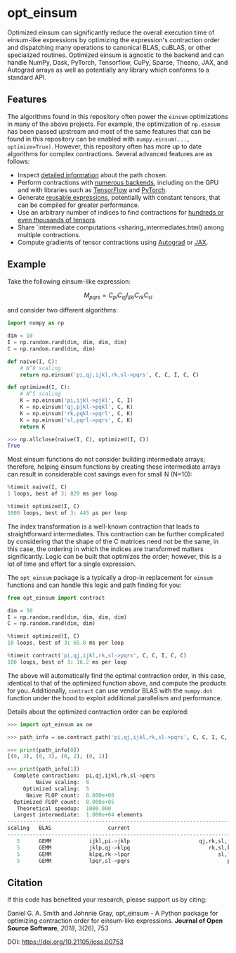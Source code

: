 # opt_einsum

Optimized einsum can significantly reduce the overall execution time of einsum-like
expressions by optimizing the expression's contraction order and dispatching
many operations to canonical BLAS, cuBLAS, or other specialized routines.
Optimized einsum is agnostic to the backend and can handle NumPy, Dask,
PyTorch, Tensorflow, CuPy, Sparse, Theano, JAX, and Autograd arrays as well as
potentially any library which conforms to a standard API.

## Features

The algorithms found in this repository often power the ``einsum`` optimizations
in many of the above projects. For example, the optimization of ``np.einsum``
has been passed upstream and most of the same features that can be found in
this repository can be enabled with ``numpy.einsum(..., optimize=True)``. However,
this repository often has more up to date algorithms for complex contractions.
Several advanced features are as follows:

* Inspect [detailed information](paths/introduction.md) about the path chosen.
* Perform contractions with [numerous backends](getting_started/backends.md), including on the GPU and with libraries such as [TensorFlow](https://www.tensorflow.org) and [PyTorch](https://pytorch.org).
* Generate [reusable expressions](getting_started/reusing_paths.md), potentially with constant tensors, that can be compiled for greater performance.
* Use an arbitrary number of indices to find contractions for [hundreds or even thousands of tensors](examples/large_expr_with_greedy.md).
* Share `intermediate computations <sharing_intermediates.html) among multiple contractions.
* Compute gradients of tensor contractions using [Autograd](https://github.com/HIPS/autograd) or [JAX](https://github.com/google/jax).

## Example

Take the following einsum-like expression:

$$
M_{pqrs} = C_{pi} C_{qj} I_{ijkl} C_{rk} C_{sl}
$$

and consider two different algorithms:

```python
import numpy as np

dim = 10
I = np.random.rand(dim, dim, dim, dim)
C = np.random.rand(dim, dim)

def naive(I, C):
    # N^8 scaling
    return np.einsum('pi,qj,ijkl,rk,sl->pqrs', C, C, I, C, C)

def optimized(I, C):
    # N^5 scaling
    K = np.einsum('pi,ijkl->pjkl', C, I)
    K = np.einsum('qj,pjkl->pqkl', C, K)
    K = np.einsum('rk,pqkl->pqrl', C, K)
    K = np.einsum('sl,pqrl->pqrs', C, K)
    return K
```

```python
>>> np.allclose(naive(I, C), optimized(I, C))
True
```

Most einsum functions do not consider building intermediate arrays;
therefore, helping einsum functions by creating these intermediate arrays can result
in considerable cost savings even for small N (N=10):

```python
%timeit naive(I, C)
1 loops, best of 3: 829 ms per loop

%timeit optimized(I, C)
1000 loops, best of 3: 445 µs per loop
```

The index transformation is a well-known contraction that leads to
straightforward intermediates. This contraction can be further
complicated by considering that the shape of the C matrices need not be
the same, in this case, the ordering in which the indices are transformed
matters significantly. Logic can be built that optimizes the order;
however, this is a lot of time and effort for a single expression.

The ``opt_einsum`` package is a typically a drop-in replacement for ``einsum``
functions and can handle this logic and path finding for you:

```python
from opt_einsum import contract

dim = 30
I = np.random.rand(dim, dim, dim, dim)
C = np.random.rand(dim, dim)

%timeit optimized(I, C)
10 loops, best of 3: 65.8 ms per loop

%timeit contract('pi,qj,ijkl,rk,sl->pqrs', C, C, I, C, C)
100 loops, best of 3: 16.2 ms per loop
```

The above will automatically find the optimal contraction order, in this case,
identical to that of the optimized function above, and compute the products
for you. Additionally, ``contract`` can use vendor BLAS with the ``numpy.dot``
function under the hood to exploit additional parallelism and performance.

Details about the optimized contraction order can be explored:

```python
>>> import opt_einsum as oe

>>> path_info = oe.contract_path('pi,qj,ijkl,rk,sl->pqrs', C, C, I, C, C)

>>> print(path_info[0])
[(0, 2), (0, 3), (0, 2), (0, 1)]

>>> print(path_info[1])
  Complete contraction:  pi,qj,ijkl,rk,sl->pqrs
         Naive scaling:  8
     Optimized scaling:  5
      Naive FLOP count:  8.000e+08
  Optimized FLOP count:  8.000e+05
   Theoretical speedup:  1000.000
  Largest intermediate:  1.000e+04 elements
--------------------------------------------------------------------------------
scaling   BLAS                  current                                remaining
--------------------------------------------------------------------------------
   5      GEMM            ijkl,pi->jklp                      qj,rk,sl,jklp->pqrs
   5      GEMM            jklp,qj->klpq                         rk,sl,klpq->pqrs
   5      GEMM            klpq,rk->lpqr                            sl,lpqr->pqrs
   5      GEMM            lpqr,sl->pqrs                               pqrs->pqrs
```



## Citation

If this code has benefited your research, please support us by citing:

Daniel G. A. Smith and Johnnie Gray, opt_einsum - A Python package for optimizing contraction order for einsum-like expressions. **Journal of Open Source Software**, *2018*, 3(26), 753

DOI: https://doi.org/10.21105/joss.00753

